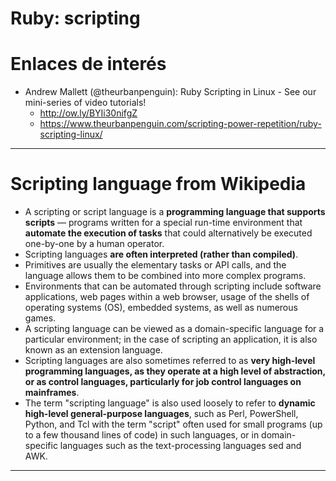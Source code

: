 
# Ruby: scripting

# Enlaces de interés

* Andrew Mallett (@theurbanpenguin): Ruby Scripting in Linux - See our mini-series of video tutorials!
    * http://ow.ly/BYIi30nifgZ
    * https://www.theurbanpenguin.com/scripting-power-repetition/ruby-scripting-linux/

---

# Scripting language from Wikipedia

* A scripting or script language is a **programming language that supports scripts** — programs written for a special run-time environment that **automate the execution of tasks** that could alternatively be executed one-by-one by a human operator.
* Scripting languages **are often interpreted (rather than compiled)**.
* Primitives are usually the elementary tasks or API calls, and the language allows them to be combined into more complex programs.
* Environments that can be automated through scripting include software applications, web pages within a web browser, usage of the shells of operating systems (OS), embedded systems, as well as numerous games.
* A scripting language can be viewed as a domain-specific language for a particular environment; in the case of scripting an application, it is also known as an extension language.
* Scripting languages are also sometimes referred to as **very high-level programming languages, as they operate at a high level of abstraction, or as control languages, particularly for job control languages on mainframes**.
* The term "scripting language" is also used loosely to refer to **dynamic high-level general-purpose languages**, such as Perl, PowerShell, Python, and Tcl with the term "script" often used for small programs (up to a few thousand lines of code) in such languages, or in domain-specific languages such as the text-processing languages sed and AWK.

---
